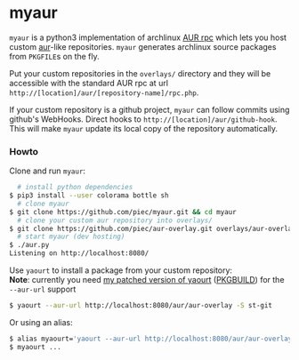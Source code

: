 myaur
=====

`myaur` is a python3 implementation of archlinux [AUR rpc](https://wiki.archlinux.org/index.php/AurJson) which lets you host custom [aur](https://aur.archlinux.org/)-like repositories. `myaur` generates archlinux source packages from `PKGFILE`s on the fly.

Put your custom repositories in the `overlays/` directory and they will be accessible with the standard AUR rpc at url `http://[location]/aur/[repository-name]/rpc.php`.

If your custom repository is a github project, `myaur` can follow commits using github's WebHooks. Direct hooks to `http://[location]/aur/github-hook`. This will make `myaur` update its local copy of the repository automatically.


### Howto
Clone and run `myaur`:
```bash
  # install python dependencies
$ pip3 install --user colorama bottle sh
  # clone myaur
$ git clone https://github.com/piec/myaur.git && cd myaur
  # clone your custom aur repository into overlays/
$ git clone https://github.com/piec/aur-overlay.git overlays/aur-overlay
  # start myaur (dev hosting)
$ ./aur.py
Listening on http://localhost:8080/
```
Use `yaourt` to install a package from your custom repository:  
**Note**: currently you need [my patched version of yaourt](https://github.com/piec/yaourt) ([PKGBUILD](https://raw.github.com/piec/aur-overlay/master/yaourt-git/PKGBUILD)) for the `--aur-url` support
```bash
$ yaourt --aur-url http://localhost:8080/aur/aur-overlay -S st-git
```
Or using an alias:
```bash
$ alias myaourt='yaourt --aur-url http://localhost:8080/aur/aur-overlay'
$ myaourt ...
```
